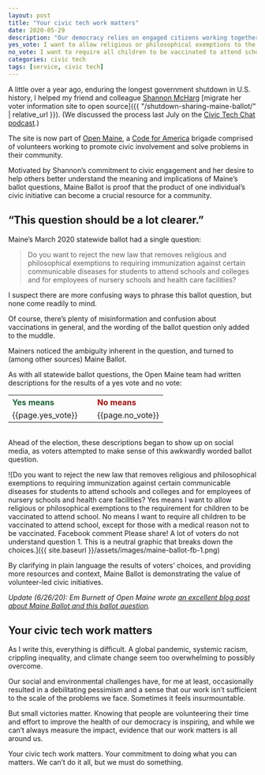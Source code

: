 ```yaml
---
layout: post
title: "Your civic tech work matters"
date: 2020-05-29
description: "Our democracy relies on engaged citizens working together to solve our biggest problems. As civic technologists, it's easy to get discouraged about where we're at as a nation. Which is why it's imperative that we celebrate our victories."
yes_vote: I want to allow religious or philosophical exemptions to the requirement for children to be vaccinated to attend school.
no_vote: I want to require all children to be vaccinated to attend school, except for those with a medical reason not to be vaccinated.
categories: civic tech
tags: [service, civic tech]
---
```


A little over a year ago, enduring the longest government shutdown in U.S. history, I helped my friend and colleague [Shannon McHarg](https://twitter.com/EfficientIxD) [migrate her voter information site to open source]({{ "/shutdown-sharing-maine-ballot/" | relative_url }}). (We discussed the process last July on the [Civic Tech Chat podcast](https://civictech.chat/2019/07/maine-ballot).)

The site is now part of [Open Maine](http://openmaine.org/), a [Code for America](https://www.codeforamerica.org/) brigade comprised of volunteers working to promote civic involvement and solve problems in their community. 

Motivated by Shannon’s commitment to civic engagement and her desire to help others better understand the meaning and implications of Maine’s ballot questions, Maine Ballot is proof that the product of one individual’s civic initiative can become a crucial resource for a community.

## “This question should be a lot clearer.”
Maine’s March 2020 statewide ballot had a single question:

> Do you want to reject the new law that removes religious and philosophical exemptions to requiring immunization against certain communicable diseases for students to attend schools and colleges and for employees of nursery schools and health care facilities?

I suspect there are more confusing ways to phrase this ballot question, but none come readily to mind.

Of course, there’s plenty of misinformation and confusion about vaccinations in general, and the wording of the ballot question only added to the muddle.

Mainers noticed the ambiguity inherent in the question, and turned to (among other sources) Maine Ballot.

As with all statewide ballot questions, the Open Maine team had written descriptions for the results of a yes vote and no vote:

<table style="width: 100%; table-layout: fixed; margin-bottom: 2em;">
    <tbody>
        <tr>
            <th style="color: #1B6536; font-size: 1em; text-align: left;"><strong>Yes means</strong></th>
            <th style="color: #B30900; font-size: 1em; text-align: left;"><strong>No means</strong></th>
        </tr>    
        <tr>
            <td style="vertical-align: top; border-bottom: none; padding-right: 2rem;">{{page.yes_vote}}</td>
            <td style="vertical-align: top; border-bottom: none;">{{page.no_vote}}</td>
        </tr>
    </tbody>    
</table>

Ahead of the election, these descriptions began to show up on social media, as voters attempted to make sense of this awkwardly worded ballot question.

![Do you want to reject the new law that removes religious and philosophical exemptions to requiring immunization against certain communicable diseases for students to attend schools and colleges and for employees of nursery schools and health care facilities? Yes means I want to allow religious or philosophical exemptions to the requirement for children to be vaccinated to attend school. No means	I want to require all children to be vaccinated to attend school, except for those with a medical reason not to be vaccinated. Facebook comment Please share! A lot of voters do not understand question 1. This is a neutral graphic that breaks down the choices.]({{ site.baseurl }}/assets/images/maine-ballot-fb-1.png)

By clarifying in plain language the results of voters’ choices, and providing more resources and context, Maine Ballot is demonstrating the value of volunteer-led civic initiatives.

_Update (6/26/20): Em Burnett of Open Maine wrote [an excellent blog post about Maine Ballot and this ballot question](http://openmaine.org/stories/2020/04/10/the-viral-vaccine-ballot-question/)._

## Your civic tech work matters
As I write this, everything is difficult. A global pandemic, systemic racism, crippling inequality, and climate change seem too overwhelming to possibly overcome.

Our social and environmental challenges have, for me at least, occasionally resulted in a debilitating pessimism and a sense that our work isn’t sufficient to the scale of the problems we face. Sometimes it feels insurmountable.

But small victories matter. Knowing that people are volunteering their time and effort to improve the health of our democracy is inspiring, and while we can’t always measure the impact, evidence that our work matters is all around us.

Your civic tech work matters. Your commitment to doing what you can matters. We can’t do it all, but we must do something.




